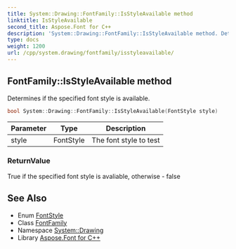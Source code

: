 ```yaml
---
title: System::Drawing::FontFamily::IsStyleAvailable method
linktitle: IsStyleAvailable
second_title: Aspose.Font for C++
description: 'System::Drawing::FontFamily::IsStyleAvailable method. Determines if the specified font style is available in C++.'
type: docs
weight: 1200
url: /cpp/system.drawing/fontfamily/isstyleavailable/
---
```

## FontFamily::IsStyleAvailable method


Determines if the specified font style is available.

```cpp
bool System::Drawing::FontFamily::IsStyleAvailable(FontStyle style)
```


| Parameter | Type | Description |
| --- | --- | --- |
| style | FontStyle | The font style to test |

### ReturnValue

True if the specified font style is avaliable, otherwise - false

## See Also

* Enum [FontStyle](../../fontstyle/)
* Class [FontFamily](../)
* Namespace [System::Drawing](../../)
* Library [Aspose.Font for C++](../../../)
